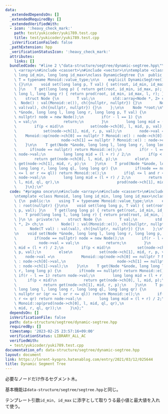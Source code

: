 ```yaml
---
data:
  _extendedDependsOn: []
  _extendedRequiredBy: []
  _extendedVerifiedWith:
  - icon: ':heavy_check_mark:'
    path: test/yukicoder/yuki789.test.cpp
    title: test/yukicoder/yuki789.test.cpp
  _isVerificationFailed: false
  _pathExtension: hpp
  _verificationStatusIcon: ':heavy_check_mark:'
  attributes:
    links: []
  bundledCode: "#line 2 \"data-structure/segtree/dynamic-segtree.hpp\"\n\n#include\
    \ <array>\n#include <cassert>\n#include <vector>\n\ntemplate <class Monoid, long\
    \ long id_min, long long id_max>\nclass DynamicSegtree {\n  public:\n    using\
    \ T = typename Monoid::value_type;\n\n    explicit DynamicSegtree() : root(nullptr)\
    \ {}\n\n    void set(long long p, T val) { set(root, id_min, id_max, p, val);\
    \ }\n    T get(long long p) { return get(root, id_min, id_max, p); }\n    T prod(long\
    \ long l, long long r) { return prod(root, id_min, id_max, l, r); }\n \n  private:\n\
    \    struct Node {\n        T val;\n        std::array<Node *, 2> ch;\n      \
    \  Node() : val(Monoid::e()), ch({nullptr, nullptr}) {}\n        Node(T val) :\
    \ val(val), ch({nullptr, nullptr}) {}\n    };\n\n    Node *root;\n\n    void set(Node\
    \ *&node, long long l, long long r, long long p, T val) {\n        if(node ==\
    \ nullptr) node = new Node();\n        if(r - l == 1) {\n            node->val\
    \ = val;\n            return;\n        }\n        long long mid = (l + r) / 2;\n\
    \        if(p < mid)\n            set(node->ch[0], l, mid, p, val);\n        else\n\
    \            set(node->ch[1], mid, r, p, val);\n        node->val =\n        \
    \    Monoid::op(node->ch[0] == nullptr ? Monoid::e() : node->ch[0]->val,\n   \
    \                    node->ch[1] == nullptr ? Monoid::e() : node->ch[1]->val);\n\
    \    }\n\n    T get(Node *&node, long long l, long long r, long long p) {\n  \
    \      if(node == nullptr) return Monoid::e();\n        if(r - l == 1) return\
    \ node->val;\n        long long mid = (l + r) / 2;\n        if(p < mid)\n    \
    \        return get(node->ch[0], l, mid, p);\n        else\n            return\
    \ get(node->ch[1], mid, r, p);\n    }\n\n    T prod(Node *&node, long long l,\
    \ long long r, long long ql, long long qr) {\n        if(node == nullptr or (qr\
    \ <= l or r <= ql)) return Monoid::e();\n        if(ql <= l and r <= qr) return\
    \ node->val;\n        long long mid = (l + r) / 2;\n        return Monoid::op(prod(node->ch[0],\
    \ l, mid, ql, qr),\n                          prod(node->ch[1], mid, r, ql, qr));\n\
    \    }\n};\n"
  code: "#pragma once\n\n#include <array>\n#include <cassert>\n#include <vector>\n\
    \ntemplate <class Monoid, long long id_min, long long id_max>\nclass DynamicSegtree\
    \ {\n  public:\n    using T = typename Monoid::value_type;\n\n    explicit DynamicSegtree()\
    \ : root(nullptr) {}\n\n    void set(long long p, T val) { set(root, id_min, id_max,\
    \ p, val); }\n    T get(long long p) { return get(root, id_min, id_max, p); }\n\
    \    T prod(long long l, long long r) { return prod(root, id_min, id_max, l, r);\
    \ }\n \n  private:\n    struct Node {\n        T val;\n        std::array<Node\
    \ *, 2> ch;\n        Node() : val(Monoid::e()), ch({nullptr, nullptr}) {}\n  \
    \      Node(T val) : val(val), ch({nullptr, nullptr}) {}\n    };\n\n    Node *root;\n\
    \n    void set(Node *&node, long long l, long long r, long long p, T val) {\n\
    \        if(node == nullptr) node = new Node();\n        if(r - l == 1) {\n  \
    \          node->val = val;\n            return;\n        }\n        long long\
    \ mid = (l + r) / 2;\n        if(p < mid)\n            set(node->ch[0], l, mid,\
    \ p, val);\n        else\n            set(node->ch[1], mid, r, p, val);\n    \
    \    node->val =\n            Monoid::op(node->ch[0] == nullptr ? Monoid::e()\
    \ : node->ch[0]->val,\n                       node->ch[1] == nullptr ? Monoid::e()\
    \ : node->ch[1]->val);\n    }\n\n    T get(Node *&node, long long l, long long\
    \ r, long long p) {\n        if(node == nullptr) return Monoid::e();\n       \
    \ if(r - l == 1) return node->val;\n        long long mid = (l + r) / 2;\n   \
    \     if(p < mid)\n            return get(node->ch[0], l, mid, p);\n        else\n\
    \            return get(node->ch[1], mid, r, p);\n    }\n\n    T prod(Node *&node,\
    \ long long l, long long r, long long ql, long long qr) {\n        if(node ==\
    \ nullptr or (qr <= l or r <= ql)) return Monoid::e();\n        if(ql <= l and\
    \ r <= qr) return node->val;\n        long long mid = (l + r) / 2;\n        return\
    \ Monoid::op(prod(node->ch[0], l, mid, ql, qr),\n                          prod(node->ch[1],\
    \ mid, r, ql, qr));\n    }\n};"
  dependsOn: []
  isVerificationFile: false
  path: data-structure/segtree/dynamic-segtree.hpp
  requiredBy: []
  timestamp: '2023-02-25 23:57:16+09:00'
  verificationStatus: LIBRARY_ALL_AC
  verifiedWith:
  - test/yukicoder/yuki789.test.cpp
documentation_of: data-structure/segtree/dynamic-segtree.hpp
layout: document
link: https://lorent-kyopro.hatenablog.com/entry/2021/03/12/025644
title: Dynamic Segment Tree
---
```


必要なノードだけ作るセグメント木。

基本機能は`data-structure/segtree/segtree.hpp`と同じ。

テンプレート引数`id_min, id_max` に添字として取りうる最小値と最大値を入れて使う。